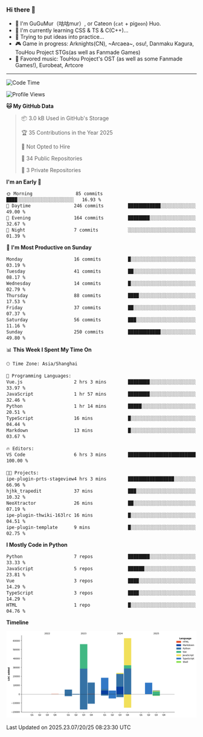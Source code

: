 ### Hi there 👋

- 🧐 I'm GuGuMur（咕咕mur）, or Cateon (`cat` + pig`eon`) Huo.
- 🌱 I'm currently learning CSS & TS & C(C++)...
- 🤔 Trying to put ideas into practice...
- 🎮 Game in progress: Arknights(CN), ~Arcaea~, osu!, Danmaku Kagura, TouHou Project STGs(as well as Fanmade Games)
- 🎵 Favored music: TouHou Project's OST (as well as some Fanmade Games!), Eurobeat, Artcore

----
<!--START_SECTION:waka-->
![Code Time](http://img.shields.io/badge/Code%20Time-20%20hrs%2018%20mins-blue)

![Profile Views](http://img.shields.io/badge/Profile%20Views-3-blue)

**🐱 My GitHub Data** 

> 📦 3.0 kB Used in GitHub's Storage 
 > 
> 🏆 35 Contributions in the Year 2025
 > 
> 🚫 Not Opted to Hire
 > 
> 📜 34 Public Repositories 
 > 
> 🔑 3 Private Repositories 
 > 
**I'm an Early 🐤** 

```text
🌞 Morning                85 commits          ████░░░░░░░░░░░░░░░░░░░░░   16.93 % 
🌆 Daytime                246 commits         ████████████░░░░░░░░░░░░░   49.00 % 
🌃 Evening                164 commits         ████████░░░░░░░░░░░░░░░░░   32.67 % 
🌙 Night                  7 commits           ░░░░░░░░░░░░░░░░░░░░░░░░░   01.39 % 
```
📅 **I'm Most Productive on Sunday** 

```text
Monday                   16 commits          █░░░░░░░░░░░░░░░░░░░░░░░░   03.19 % 
Tuesday                  41 commits          ██░░░░░░░░░░░░░░░░░░░░░░░   08.17 % 
Wednesday                14 commits          █░░░░░░░░░░░░░░░░░░░░░░░░   02.79 % 
Thursday                 88 commits          ████░░░░░░░░░░░░░░░░░░░░░   17.53 % 
Friday                   37 commits          ██░░░░░░░░░░░░░░░░░░░░░░░   07.37 % 
Saturday                 56 commits          ███░░░░░░░░░░░░░░░░░░░░░░   11.16 % 
Sunday                   250 commits         ████████████░░░░░░░░░░░░░   49.80 % 
```


📊 **This Week I Spent My Time On** 

```text
🕑︎ Time Zone: Asia/Shanghai

💬 Programming Languages: 
Vue.js                   2 hrs 3 mins        ████████░░░░░░░░░░░░░░░░░   33.97 % 
JavaScript               1 hr 57 mins        ████████░░░░░░░░░░░░░░░░░   32.46 % 
Python                   1 hr 14 mins        █████░░░░░░░░░░░░░░░░░░░░   20.51 % 
TypeScript               16 mins             █░░░░░░░░░░░░░░░░░░░░░░░░   04.44 % 
Markdown                 13 mins             █░░░░░░░░░░░░░░░░░░░░░░░░   03.67 % 

🔥 Editors: 
VS Code                  6 hrs 3 mins        █████████████████████████   100.00 % 

🐱‍💻 Projects: 
ipe-plugin-prts-stageview4 hrs 3 mins        █████████████████░░░░░░░░   66.96 % 
hjhk_trapedit            37 mins             ███░░░░░░░░░░░░░░░░░░░░░░   10.32 % 
NeoXtractor              26 mins             ██░░░░░░░░░░░░░░░░░░░░░░░   07.19 % 
ipe-plugin-thwiki-163lrc 16 mins             █░░░░░░░░░░░░░░░░░░░░░░░░   04.51 % 
ipe-plugin-template      9 mins              █░░░░░░░░░░░░░░░░░░░░░░░░   02.75 % 
```

**I Mostly Code in Python** 

```text
Python                   7 repos             ████████░░░░░░░░░░░░░░░░░   33.33 % 
JavaScript               5 repos             ██████░░░░░░░░░░░░░░░░░░░   23.81 % 
Vue                      3 repos             ████░░░░░░░░░░░░░░░░░░░░░   14.29 % 
TypeScript               3 repos             ████░░░░░░░░░░░░░░░░░░░░░   14.29 % 
HTML                     1 repo              █░░░░░░░░░░░░░░░░░░░░░░░░   04.76 % 
```



**Timeline**

![Lines of Code chart](https://raw.githubusercontent.com/GuGuMur/GuGuMur/main/assets/bar_graph.png)


 Last Updated on 2025.23.07/20/25 08:23:30 UTC
<!--END_SECTION:waka-->

<!-- ![Metrics](https://metrics.lecoq.io/GuGuMur?template=classic&config.timezone=Asia%2FShanghai) -->
